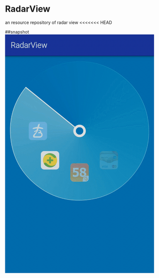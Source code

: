 # RadarView
an resource repository of radar view
<<<<<<< HEAD

##snapshot
![RadarView.gif](https://raw.githubusercontent.com/coderFun/RadarView/master/art/demo.gif)

